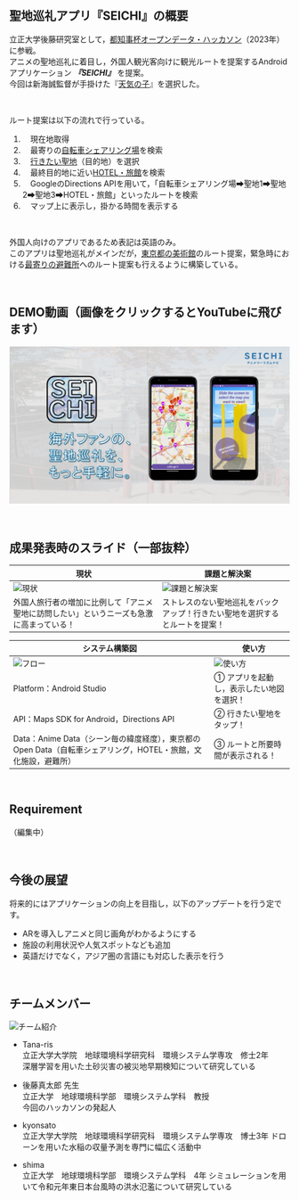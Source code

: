 ## 聖地巡礼アプリ『SEICHI』の概要

立正大学後藤研究室として，[都知事杯オープンデータ・ハッカソン](https://odhackathon.metro.tokyo.lg.jp/)（2023年）に参戦。  
アニメの聖地巡礼に着目し，外国人観光客向けに観光ルートを提案するAndroidアプリケーション ***『SEICHI』*** を提案。  
今回は新海誠監督が手掛けた『[天気の子](https://tenkinoko.com/)』を選択した。

<br />

ルート提案は以下の流れで行っている。  
1. 　現在地取得  
2. 　最寄りの[自転車シェアリング場](https://www.odpt.org/2022/06/28/press20220628_bikeshare/)を検索
3. 　[行きたい聖地](https://shinkaifan.com/pilgrimage-map/)（目的地）を選択  
4. 　最終目的地に近い[HOTEL・旅館](https://catalog.data.metro.tokyo.lg.jp/dataset/t000029d0000000003)を検索  
5. 　GoogleのDirections APIを用いて，「自転車シェアリング場➡聖地1➡聖地2➡聖地3➡HOTEL・旅館」といったルートを検索  
7. 　マップ上に表示し，掛かる時間を表示する

<br />

外国人向けのアプリであるため表記は英語のみ。  
このアプリは聖地巡礼がメインだが，[東京都の美術館](https://nlftp.mlit.go.jp/ksj/gml/datalist/KsjTmplt-P27.html)のルート提案，緊急時における[最寄りの避難所](https://catalog.data.metro.tokyo.lg.jp/dataset/t131041d0000000055/resource/4cb825de-9658-45e6-83d9-a08f2228c4a4)へのルート提案も行えるように構築している。

<br />

## DEMO動画（画像をクリックするとYouTubeに飛びます）

[![DEMO動画](https://github.com/Tana-ris/Tokyo_AnimeTourism/blob/main/SEICHI.png)](https://youtu.be/i-fXMteILKQ)

<br />

## 成果発表時のスライド（一部抜粋）
| 現状 |　課題と解決案 |
| ---- | ---- |
| ![現状](https://github.com/Tana-ris/Tokyo_AnimeTourism/assets/142727754/5cd3cf37-6e98-415b-aca8-c9512764494a) | ![課題と解決案](https://github.com/Tana-ris/Tokyo_AnimeTourism/assets/142727754/f59aca12-eadf-455b-b4d3-f66290f14551) |
| 外国人旅行者の増加に比例して「アニメ聖地に訪問したい」というニーズも急激に高まっている！ | ストレスのない聖地巡礼をバックアップ！行きたい聖地を選択するとルートを提案！ |

| システム構築図 |　使い方 |
| ---- | ---- |
| ![フロー](https://github.com/Tana-ris/Tokyo_AnimeTourism/assets/142727754/5228dd23-204a-45e3-b309-e28efbf43247) | ![使い方](https://github.com/Tana-ris/Tokyo_AnimeTourism/assets/142727754/bf764e21-ece9-49db-9f6d-b3595fd072e8) |
| Platform：Android Studio | ① アプリを起動し，表示したい地図を選択！|
| API：Maps SDK for Android，Directions API | ② 行きたい聖地をタップ！|
| Data：Anime Data（シーン毎の緯度経度），東京都のOpen Data（自転車シェアリング，HOTEL・旅館，文化施設，避難所） | ③ ルートと所要時間が表示される！|

<br />


## Requirement

（編集中）

<br />

## 今後の展望
将来的にはアプリケーションの向上を目指し，以下のアップデートを行う定です。  
- ARを導入しアニメと同じ画角がわかるようにする
- 施設の利用状況や人気スポットなども追加
- 英語だけでなく，アジア圏の言語にも対応した表示を行う

<br />

## チームメンバー
![チーム紹介](https://github.com/Tana-ris/Tokyo_AnimeTourism/assets/142727754/628507ca-d5b6-427f-bbba-ea567011a00f)
* Tana-ris  
  立正大学大学院　地球環境科学研究科　環境システム学専攻　修士2年  
          深層学習を用いた土砂災害の被災地早期検知について研究している
    
* 後藤真太郎 先生  
  立正大学　地球環境科学部　環境システム学科　教授  
          今回のハッカソンの発起人
  
* kyonsato  
  立正大学大学院　地球環境科学研究科　環境システム学専攻　博士3年
  ドローンを用いた水稲の収量予測を専門に幅広く活動中
  
* shima  
  立正大学　地球環境科学部　環境システム学科　4年
  シミュレーションを用いて令和元年東日本台風時の洪水氾濫について研究している

<br />

